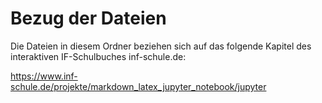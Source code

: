 # Bezug der Dateien
Die Dateien in diesem Ordner beziehen sich auf das folgende Kapitel des interaktiven IF-Schulbuches inf-schule.de:

<https://www.inf-schule.de/projekte/markdown_latex_jupyter_notebook/jupyter>
